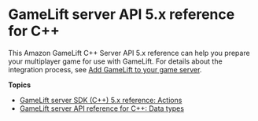 # GameLift server API 5\.x reference for C\+\+<a name="integration-server-sdk5-cpp"></a>

This Amazon GameLift C\+\+ Server API 5\.x reference can help you prepare your multiplayer game for use with GameLift\. For details about the integration process, see [Add GameLift to your game server](gamelift-sdk-server-api.md)\.

**Topics**
+ [GameLift server SDK \(C\+\+\) 5\.x reference: Actions](integration-server-sdk5-cpp-actions.md)
+ [GameLift server API reference for C\+\+: Data types](integration-server-sdk5-cpp-datatypes.md)